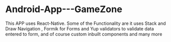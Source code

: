 # Android-App---GameZone
This APP uses React-Native. Some of the Functionality are it uses Stack and Draw Navigation , Formik for Forms and Yup validators to validate data entered to form, and of course custom inbuilt components and many more 
